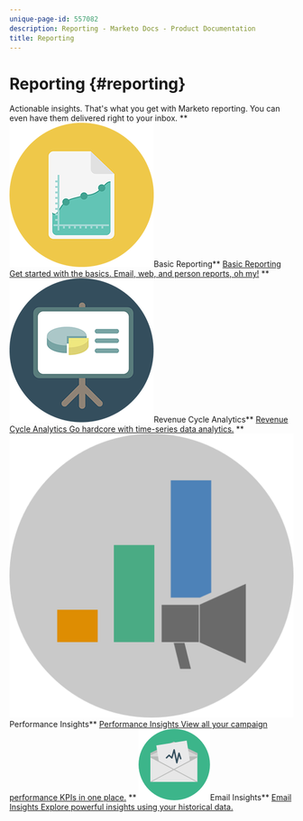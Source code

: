 ```yaml
---
unique-page-id: 557082
description: Reporting - Marketo Docs - Product Documentation
title: Reporting
---
```


# Reporting {#reporting}

Actionable insights. That's what you get with Marketo reporting. You can even have them delivered right to your inbox. 
** ![Basic Reporting](assets/documents-bookmarks-17.png)Basic Reporting** [Basic Reporting Get started with the basics. Email, web, and person reports, oh my!](https://docs.marketo.com/display/DOCS/Basic+Reporting)     ** ![Revenue Cycle Analytics](assets/seo-08.png)Revenue Cycle Analytics** [Revenue Cycle Analytics Go hardcore with time-series data analytics.](https://docs.marketo.com/display/DOCS/Revenue+Cycle+Analytics)     ** ![Performance Insights](assets/mpi-for-docs-2x.png)Performance Insights** [Performance Insights View all your campaign performance KPIs in one place.](https://docs.marketo.com/display/DOCS/Marketing+Performance+Insights)     ** ![Email Insights](assets/email-insights.png)Email Insights** [Email Insights Explore powerful insights using your historical data.](https://docs.marketo.com/display/DOCS/Email+Insights) 